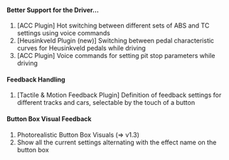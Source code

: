 #### Better Support for the Driver...
  1. [ACC Plugin] Hot switching between different sets of ABS and TC settings using voice commands
  2. [Heusinkveld Plugin (new)] Switching between pedal characteristic curves for Heusinkveld pedals while driving
  3. [ACC Plugin] Voice commands for setting pit stop parameters while driving
  
#### Feedback Handling
  1. [Tactile & Motion Feedback Plugin] Definition of feedback settings for different tracks and cars, selectable by the touch of a button
  
#### Button Box Visual Feedback
  1. Photorealistic Button Box Visuals (=> v1.3)
  2. Show all the current settings alternating with the effect name on the button box